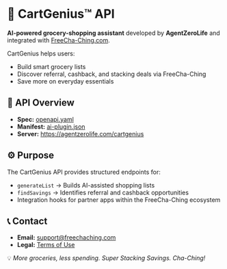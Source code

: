 # 🛒 CartGenius™ API

**AI-powered grocery-shopping assistant** developed by **AgentZeroLife** and integrated with [FreeCha-Ching.com](https://freechaching.com).

CartGenius helps users:
- Build smart grocery lists  
- Discover referral, cashback, and stacking deals via FreeCha-Ching  
- Save more on everyday essentials  

## 📘 API Overview
- **Spec:** [openapi.yaml](https://github.com/timdrlittle/CartGenius-API/blob/main/openapi.yaml)  
- **Manifest:** [ai-plugin.json](https://github.com/timdrlittle/CartGenius-API/blob/main/type%20ai-plugin.json)  
- **Server:** https://agentzerolife.com/cartgenius  

## ⚙️ Purpose
The CartGenius API provides structured endpoints for:
- `generateList` → Builds AI-assisted shopping lists  
- `findSavings` → Identifies referral and cashback opportunities  
- Integration hooks for partner apps within the FreeCha-Ching ecosystem  

## 📞 Contact
- **Email:** support@freechaching.com  
- **Legal:** [Terms of Use](https://freechaching.com/terms)

💡 *More groceries, less spending. Super Stacking Savings. Cha-Ching!*